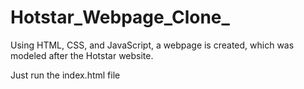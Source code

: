 # Hotstar_Webpage_Clone_
Using HTML, CSS, and JavaScript, a webpage is created, which was modeled after the Hotstar website.

Just run the index.html file
